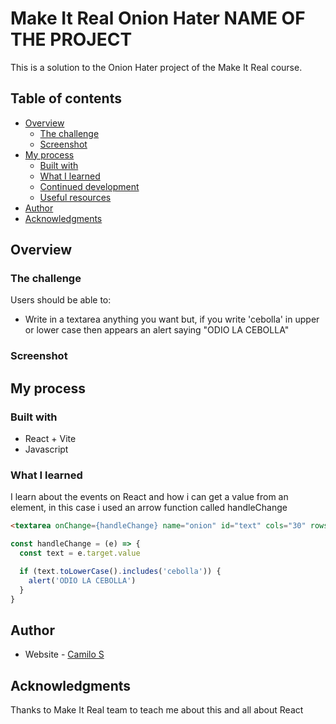 # Make It Real Onion Hater NAME OF THE PROJECT

This is a solution to the Onion Hater project of the Make It Real course.

## Table of contents

- [Overview](#overview)
  - [The challenge](#the-challenge)
  - [Screenshot](#screenshot)
- [My process](#my-process)
  - [Built with](#built-with)
  - [What I learned](#what-i-learned)
  - [Continued development](#continued-development)
  - [Useful resources](#useful-resources)
- [Author](#author)
- [Acknowledgments](#acknowledgments)


## Overview

### The challenge

Users should be able to:

- Write in a textarea anything you want but, if you write 'cebolla' in upper or lower case then appears an alert saying "ODIO LA CEBOLLA"

### Screenshot



## My process

### Built with

- React + Vite
- Javascript

### What I learned

I learn about the events on React and how i can get a value from an element, in this case i used an arrow function called handleChange

```html
<textarea onChange={handleChange} name="onion" id="text" cols="30" rows="10" />
```
```js
const handleChange = (e) => {
  const text = e.target.value

  if (text.toLowerCase().includes('cebolla')) {
    alert('ODIO LA CEBOLLA')
  }
}
```

## Author

- Website - [Camilo S](https://camilo-suarez98-github-io.vercel.app/)


## Acknowledgments

Thanks to Make It Real team to teach me about this and all about React